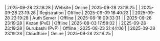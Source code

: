 | 2025-09-28 23:19:28 | Website | Online | 2025-09-28 23:19:25 |
| 2025-09-28 23:19:28 | Registration | Offline | 2025-09-09 16:40:23 |
| 2025-09-28 23:19:28 | Auth Server | Offline | 2025-08-18 09:33:31 |
| 2025-09-28 23:19:28 | Kezan (PvE) | Offline | 2025-08-03 17:58:02 |
| 2025-09-28 23:19:28 | Gurubashi (PvP) | Offline | 2025-08-23 21:44:06 |
| 2025-09-28 23:19:28 | Cloudflare | Online | 2025-09-28 23:19:25 |
